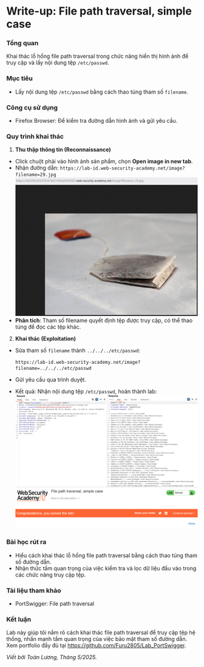 # Write-up: File path traversal, simple case

### Tổng quan
Khai thác lỗ hổng file path traversal trong chức năng hiển thị hình ảnh để truy cập và lấy nội dung tệp `/etc/passwd`.

### Mục tiêu
- Lấy nội dung tệp `/etc/passwd` bằng cách thao túng tham số `filename`.

### Công cụ sử dụng
- Firefox Browser: Để kiểm tra đường dẫn hình ảnh và gửi yêu cầu.

### Quy trình khai thác
1. **Thu thập thông tin (Reconnaissance)**
- Click chuột phải vào hình ảnh sản phẩm, chọn **Open image in new tab**.
- Nhận đường dẫn: `https://lab-id.web-security-academy.net/image?filename=29.jpg`
    ![path](./images/filename.png)
- **Phân tích**: Tham số filename quyết định tệp được truy cập, có thể thao túng để đọc các tệp khác.

2. **Khai thác (Exploitation)**
- Sửa tham số `filename` thành `../../../etc/passwd`:
    ```
    https://lab-id.web-security-academy.net/image?filename=../../../etc/passwd
    ```

- Gửi yêu cầu qua trình duyệt.
- Kết quả: Nhận nội dung tệp `/etc/passwd`, hoàn thành lab:
    ![etc](./images/etc.png)
    ![lab](./images/solved.png)

### Bài học rút ra
- Hiểu cách khai thác lỗ hổng file path traversal bằng cách thao túng tham số đường dẫn.
- Nhận thức tầm quan trọng của việc kiểm tra và lọc dữ liệu đầu vào trong các chức năng truy cập tệp.

### Tài liệu tham khảo
- PortSwigger: File path traversal

### Kết luận
Lab này giúp tôi nắm rõ cách khai thác file path traversal để truy cập tệp hệ thống, nhấn mạnh tầm quan trọng của việc bảo mật tham số đường dẫn. Xem portfolio đầy đủ tại https://github.com/Furu2805/Lab_PortSwigger.

*Viết bởi Toàn Lương, Tháng 5/2025.*